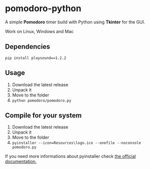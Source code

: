 # pomodoro-python
A simple **Pomodoro** timer build with Python using **Tkinter** for the GUI.

Work on Linux, Windows and Mac
## Dependencies
<code>pip install playsound==1.2.2</code>
## Usage
1. Download the latest release
2. Unpack it
3. Move to the folder
4. <code>python pomodoro/pomodoro.py</code>
## Compile for your system
1. Download the latest release 
2. Unpack it 
3. Move to the folder
4. <code>pyinstaller --icon=Resources\logo.ico --onefile --noconsole pomodoro.py</code>

If you need more informations about pyinstaller check [the official documentation.](https://pyinstaller.readthedocs.io/en/stable/)